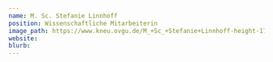 ```yaml
---
name: M. Sc. Stefanie Linnhoff
position: Wissenschaftliche Mitarbeiterin
image_path: https://www.kneu.ovgu.de/M_+Sc_+Stefanie+Linnhoff-height-1772-width-1181-p-1448/_/DSC_8332.JPG
website:
blurb:
---
```

